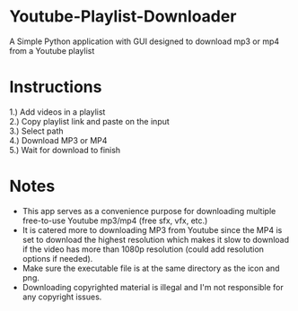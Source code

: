# Youtube-Playlist-Downloader

A Simple Python application with GUI designed to download mp3 or mp4 from a Youtube playlist



# Instructions

1.) Add videos in a playlist  
2.) Copy playlist link and paste on the input  
3.) Select path  
4.) Download MP3 or MP4  
5.) Wait for download to finish  


# Notes

* This app serves as a convenience purpose for downloading multiple free-to-use Youtube mp3/mp4 (free sfx, vfx, etc.)
* It is catered more to downloading MP3 from Youtube since the MP4 is set to download the highest resolution which makes it slow to download if the video has more than 1080p resolution (could add resolution options if needed).
* Make sure the executable file is at the same directory as the icon and png.
* Downloading copyrighted material is illegal and I'm not responsible for any copyright issues.
